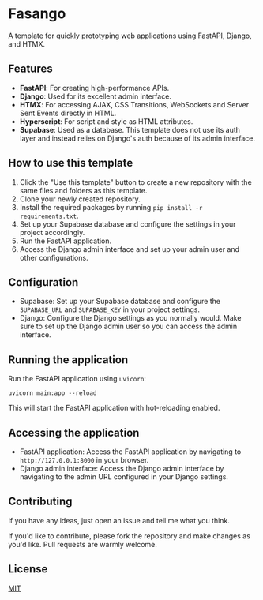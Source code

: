 
# Fasango
A template for quickly prototyping web applications using FastAPI, Django, and HTMX.

## Features
- **FastAPI**: For creating high-performance APIs.
- **Django**: Used for its excellent admin interface.
- **HTMX**: For accessing AJAX, CSS Transitions, WebSockets and Server Sent Events directly in HTML.
- **Hyperscript**: For script and style as HTML attributes.
- **Supabase**: Used as a database. This template does not use its auth layer and instead relies on Django's auth because of its admin interface.

## How to use this template
1. Click the "Use this template" button to create a new repository with the same files and folders as this template.
2. Clone your newly created repository.
3. Install the required packages by running `pip install -r requirements.txt`.
4. Set up your Supabase database and configure the settings in your project accordingly.
5. Run the FastAPI application.
6. Access the Django admin interface and set up your admin user and other configurations.

## Configuration
- Supabase: Set up your Supabase database and configure the `SUPABASE_URL` and `SUPABASE_KEY` in your project settings.
- Django: Configure the Django settings as you normally would. Make sure to set up the Django admin user so you can access the admin interface.

## Running the application
Run the FastAPI application using `uvicorn`:

```
uvicorn main:app --reload
```

This will start the FastAPI application with hot-reloading enabled.

## Accessing the application
- FastAPI application: Access the FastAPI application by navigating to `http://127.0.0.1:8000` in your browser.
- Django admin interface: Access the Django admin interface by navigating to the admin URL configured in your Django settings.

## Contributing
If you have any ideas, just open an issue and tell me what you think.

If you'd like to contribute, please fork the repository and make changes as you'd like. Pull requests are warmly welcome.

## License
[MIT](https://choosealicense.com/licenses/mit/)
